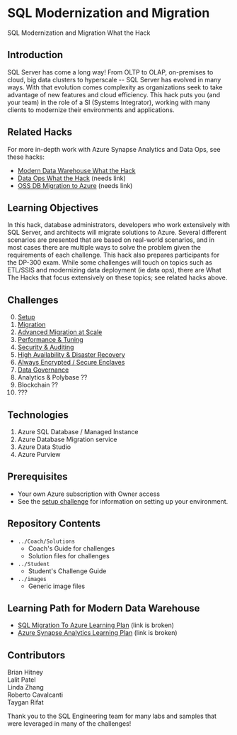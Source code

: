 # SQL Modernization and Migration
SQL Modernization and Migration What the Hack

## Introduction
SQL Server has come a long way!  From OLTP to OLAP, on-premises to cloud, big data clusters to hyperscale -- SQL Server has evolved in many ways.  With that evolution comes complexity as organizations seek to take advantage of new features and cloud efficiency.  This hack puts you (and your team) in the role of a SI (Systems Integrator), working with many clients to modernize their environments and applications.

## Related Hacks
For more in-depth work with Azure Synapse Analytics and Data Ops, see these hacks:

* [Modern Data Warehouse What the Hack](https://github.com/microsoft/WhatTheHack/tree/master/019-ThisOldDataWarehouse)
* [Data Ops What the Hack](https://github.com/) (needs link)
* [OSS DB Migration to Azure](https://github.com/) (needs link)

## Learning Objectives
In this hack, database administrators, developers who work extensively with SQL Server, and architects will migrate solutions to Azure. Several different scenarios are presented that are based on real-world scenarios, and in most cases there are multiple ways to solve the problem given the requirements of each challenge.  This hack also prepares participants for the DP-300 exam.  While some challenges will touch on topics such as ETL/SSIS and modernizing data deployment (ie data ops), there are What The Hacks that focus extensively on these topics; see related hacks above.

## Challenges

0. [Setup](./Student/Challenges/Challenge00.md)
1. [Migration](./Student/Challenges/Challenge01.md)
2. [Advanced Migration at Scale](./Student/Challenges/Challenge02.md)
3. [Performance & Tuning](./Student/Challenges/Challenge03.md)
4. [Security & Auditing](./Student/Challenges/Challenge04.md)
5. [High Availability & Disaster Recovery](./Student/Challenges/Challenge05.md)
6. [Always Encrypted / Secure Enclaves](./Student/Challenges/Challenge06.md)
7. [Data Governance](./Student/Challenges/Challenge07.md)
7. Analytics & Polybase ??
8. Blockchain ??
9. ???

## Technologies
1. Azure SQL Database / Managed Instance
1. Azure Database Migration service
1. Azure Data Studio
1. Azure Purview

## Prerequisites
- Your own Azure subscription with Owner access
- See the [setup challenge](./Student/Challenges/Challenge00.md) for information on setting up your environment.

## Repository Contents
- `../Coach/Solutions`
  - Coach's Guide for challenges
  - Solution files for challenges
- `../Student`
  - Student's Challenge Guide
- `../images`
  - Generic image files

## Learning Path for Modern Data Warehouse

* [SQL Migration To Azure Learning Plan](https://github.com/microsoft/PartnerResources/blob/main/LearningPlanResources/Azure/Data%2C%20Analytics%2C%20and%20AI/SQL%20Server%20Migration%20to%20Azure.md) (link is broken)
* [Azure Synapse Analytics Learning Plan](https://github.com/microsoft/PartnerResources/blob/main/LearningPlanResources/Azure/Data%2C%20Analytics%2C%20and%20AI/Modern%20Data%20Warehouse.md) (link is broken)

## Contributors

Brian Hitney\
Lalit Patel\
Linda Zhang\
Roberto Cavalcanti\
Taygan Rifat



Thank you to the SQL Engineering team for many labs and samples that were leveraged in many of the challenges!